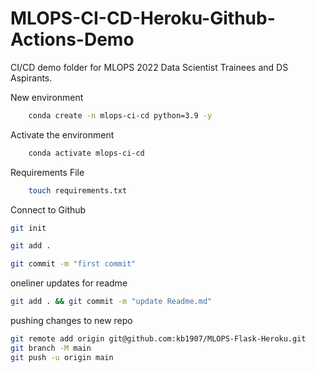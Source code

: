 # MLOPS-CI-CD-Heroku-Github-Actions-Demo

CI/CD demo folder for MLOPS 2022 Data Scientist Trainees and DS Aspirants.

New environment

```bash
    conda create -n mlops-ci-cd python=3.9 -y
```

Activate the environment

```bash
    conda activate mlops-ci-cd
```

Requirements File

```bash
    touch requirements.txt
```

Connect to Github

```bash
git init
```

```bash
git add .
```

```bash
git commit -m "first commit"
```

oneliner updates for readme

```bash
git add . && git commit -m "update Readme.md"
```

pushing changes to new repo

```bash
git remote add origin git@github.com:kb1907/MLOPS-Flask-Heroku.git
git branch -M main
git push -u origin main
```
